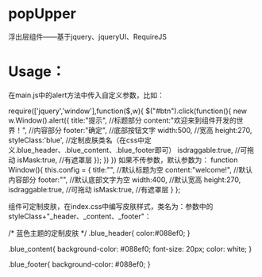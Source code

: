 # popUpper
浮出层组件——基于jquery、jqueryUI、RequireJS

Usage：
=====
  在main.js中的alert方法中传入自定义参数，比如：
  
  require(['jquery','window'],function($,w){
    $("#btn").click(function(){
      new w.Window().alert({
            title:"提示",    //标题部分
            content:"欢迎来到组件开发的世界！",   //内容部分
            footer:"确定",   //底部按钮文字
            width:500,   //宽高
            height:270,
            styleClass:'blue',  //定制皮肤类名（在css中定义.blue_header、.blue_content、.blue_footer即可）
            isdraggable:true,   //可拖动
            isMask:true,    //有遮罩层
        });
    })
})
  如果不传参数，默认参数为：
  function Window(){
        this.config = {
            title:"",    //默认标题为空
            content:"welcome!",  //默认内容部分
            footer:"",   //默认底部文字为空
            width:400,  //默认宽高
            height:270,
            isdraggable:true,   //可拖动
            isMask:true,    //有遮罩层
        }
    };

  组件可定制皮肤，在index.css中编写皮肤样式，类名为：参数中的styleClass+"_header、_content、_footer"：
  
  /*  蓝色主题的定制皮肤  */
  .blue_header{
      color:#088ef0;
  }

  .blue_content{
      background-color: #088ef0;
      font-size: 20px;
      color: white;
  }

  .blue_footer{
      background-color: #088ef0;
  }
